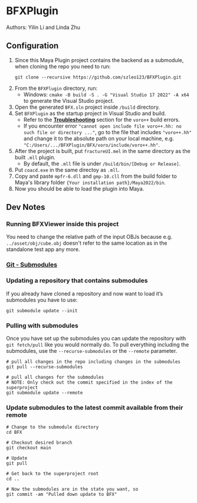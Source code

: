 # BFXPlugin

Authors: Yilin Li and Linda Zhu

## Configuration
1. Since this Maya Plugin project contains the backend as a submodule, when cloning the repo you need to run:
   ```
   git clone --recursive https://github.com/szleo123/BFXPlugin.git
   ```
3. From the `BFXPlugin` directory, run:
   * Windows: `cmake -B build -S . -G "Visual Studio 17 2022" -A x64` to generate the Visual Studio project.
4. Open the generated `BFX.sln` project inside `/build` directory.
5. Set `BFXPlugin` as the startup project in Visual Studio and build.
   * Refer to the **[Troubleshooting](https://github.com/LinDadaism/BrittleFractureSimulation?tab=readme-ov-file#troubleshooting)** section for the `voro++` build errors.
   * If you encounter error `"cannot open include file voro++.hh: no such file or directory ..."`, go to the file that includes `"voro++.hh"` and change it to the absolute path on your local machine, e.g. `"C:/Users/.../BFXPlugin/BFX/voro/include/voro++.hh"`.
7. After the project is built, put `fractureUI.mel` in the same directory as the built `.mll` plugin.
   * By default, the `.mll` file is under `/build/bin/[Debug or Release]`.
8. Put `coacd.exe` in the same directoy as `.mll`.
9. Copy and paste `mpfr-6.dll` and `gmp-10.cll` from the build folder to Maya's library folder `{Your installation path}/Maya2022/bin`.
10. Now you should be able to load the plugin into Maya.

## Dev Notes
### Running BFXViewer inside this project
You need to change the relative path of the input OBJs because e.g. `../asset/obj/cube.obj` doesn't refer to the same location as in the standalone test app any more.

### [Git - Submodules](https://git-scm.com/book/en/v2/Git-Tools-Submodules)
### Updating a repository that contains submodules
If you already have cloned a repository and now want to load it’s submodules you have to use:
```
git submodule update --init
```
### Pulling with submodules
Once you have set up the submodules you can update the repository with `git fetch/pull` like you would normally do. To pull everything including the submodules, use the `--recurse-submodules` or the `--remote` parameter.
```
# pull all changes in the repo including changes in the submodules
git pull --recurse-submodules

# pull all changes for the submodules
# NOTE: Only check out the commit specified in the index of the superproject
git submodule update --remote
```
### Update submodules to the latest commit available from their remote
```
# Change to the submodule directory
cd BFX

# Checkout desired branch
git checkout main

# Update
git pull

# Get back to the superproject root
cd ..

# Now the submodules are in the state you want, so
git commit -am "Pulled down update to BFX"
```
